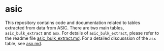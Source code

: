 # asic
This repository contains code and documentation related to tables extracted from data from ASIC. There are two main tables, `asic_bulk_extract` and `asx`. For details of `asic_bulk_extract`, please refer to the readme file [asic_bulk_extract.md](https://github.com/mccgr/asic/blob/master/asic_bulk_extract.md). For a detailed discusssion of the `asx` table, see [asx.md](https://github.com/mccgr/asic/blob/master/asx.md).
